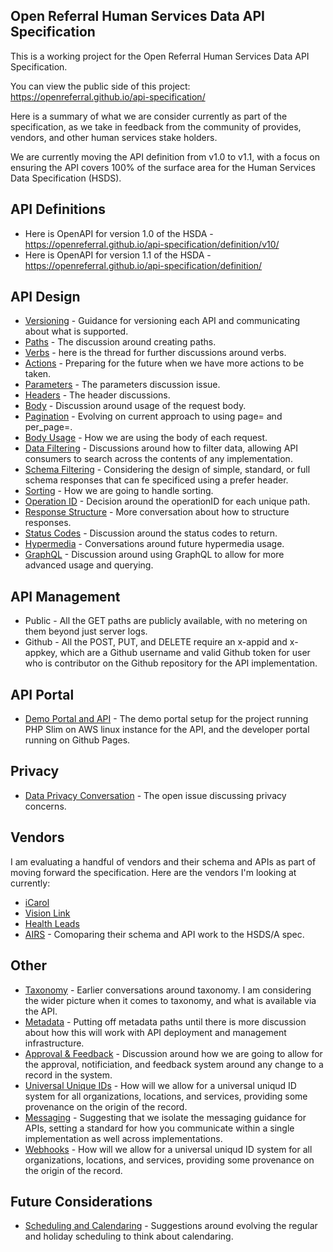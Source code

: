 ## Open Referral Human Services Data API Specification

This is a working project for the Open Referral Human Services Data API Specification.

You can view the public side of this project: https://openreferral.github.io/api-specification/

Here is a summary of what we are consider currently as part of the specification, as we take in feedback from the community of provides, vendors, and other human services stake holders.

We are currently moving the API definition from v1.0 to v1.1, with a focus on ensuring the API covers 100% of the surface area for the Human Services Data Specification (HSDS). 

## API Definitions

* Here is OpenAPI for version 1.0 of the HSDA - https://openreferral.github.io/api-specification/definition/v10/
* Here is OpenAPI for version 1.1 of the HSDA - https://openreferral.github.io/api-specification/definition/

## API Design

* [Versioning](https://github.com/openreferral/api-specification/issues/8) - Guidance for versioning each API and communicating about what is supported.
* [Paths](https://github.com/openreferral/api-specification/issues/27) - The discussion around creating paths.
* [Verbs](https://github.com/openreferral/api-specification/issues/26) - here is the thread for further discussions around verbs.
* [Actions](https://github.com/openreferral/api-specification/issues/24) - Preparing for the future when we have more actions to be taken.
* [Parameters](https://github.com/openreferral/api-specification/issues/24) - The parameters discussion issue.
* [Headers](https://github.com/openreferral/api-specification/issues/5) - The header discussions.
* [Body](https://github.com/openreferral/api-specification/issues/25) - Discussion around usage of the request body.
* [Pagination](https://github.com/openreferral/api-specification/issues/10) - Evolving on current approach to using page= and per_page=.
* [Body Usage](https://github.com/openreferral/api-specification/issues/25) - How we are using the body of each request.
* [Data Filtering](https://github.com/openreferral/api-specification/issues/22) - Discussions around how to filter data, allowing API consumers to search across the contents of any implementation.
* [Schema Filtering](https://github.com/openreferral/api-specification/issues/21) - Considering the design of simple, standard, or full schema responses that can fe specificed using a prefer header.
* [Sorting](https://github.com/openreferral/api-specification/issues/12) - How we are going to handle sorting.
* [Operation ID](https://github.com/openreferral/api-specification/issues/4) - Decision around the operationID for each unique path.
* [Response Structure](https://github.com/openreferral/api-specification/issues/6) - More conversation about how to structure responses.
* [Status Codes](https://github.com/openreferral/api-specification/issues/3) - Discussion around the status codes to return.
* [Hypermedia](https://github.com/openreferral/api-specification/issues/7) - Conversations around future hypermedia usage.
* [GraphQL](https://github.com/openreferral/api-specification/issues/9) - Discussion around using GraphQL to allow for more advanced usage and querying.

## API Management

* Public - All the GET paths are publicly available, with no metering on them beyond just server logs.
* Github - All the POST, PUT, and DELETE require an x-appid and x-appkey, which are a Github username and valid Github token for user who is contributor on the Github repository for the API implementation.

## API Portal

* [Demo Portal and API](http://developer.open.referral.adopta.agency/) - The demo portal setup for the project running PHP Slim on AWS linux instance for the API, and the developer portal running on Github Pages.

## Privacy

* [Data Privacy Conversation](https://github.com/openreferral/api-specification/issues/20#issuecomment-303550584) - The open issue discussing privacy concerns.

## Vendors

I am evaluating a handful of vendors and their schema and APIs as part of moving forward the specification. Here are the vendors I'm looking at currently:

* [iCarol](http://www.icarol.com)
* [Vision Link](http://visionlink.org/)
* [Health Leads](https://healthleadsusa.org/)
* [AIRS](https://github.com/openreferral/api-specification/issues/17) - Comoparing their schema and API work to the HSDS/A spec. 

## Other

* [Taxonomy](https://github.com/openreferral/api-specification/issues/19) - Earlier conversations around taxonomy. I am considering the wider picture when it comes to taxonomy, and what is available via the API.
* [Metadata](https://github.com/openreferral/api-specification/issues/28) - Putting off metadata paths until there is more discussion about how this will work with API deployment and management infrastructure.
* [Approval & Feedback](https://github.com/openreferral/api-specification/issues/34) - Discussion around how we are going to allow for the approval, notificiation, and feedback system around any change to a record in the system.
* [Universal Unique IDs](https://github.com/openreferral/api-specification/issues/35) - How will we allow for a universal uniqud ID system for all organizations, locations, and services, providing some provenance on the origin of the record.
* [Messaging](https://github.com/openreferral/api-specification/issues/37) - Suggesting that we isolate the messaging guidance for APIs, setting a standard for how you communicate within a single implementation as well across implementations.
* [Webhooks](https://github.com/openreferral/api-specification/issues/35) - How will we allow for a universal uniqud ID system for all organizations, locations, and services, providing some provenance on the origin of the record.

## Future Considerations

* [Scheduling and Calendaring](https://github.com/openreferral/api-specification/issues/23) - Suggestions around evolving the regular and holiday scheduling to think about calendaring.
